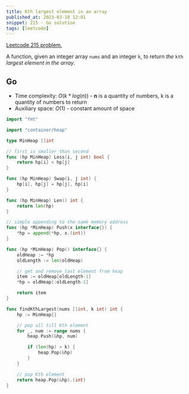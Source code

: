 ```yaml
---
title: Kth largest element in an array
published_at: 2023-03-18 12:01
snippet: 215 - Go solution
tags: [leetcode]
---
```


[Leetcode 215 problem.](https://leetcode.com/problems/kth-largest-element-in-an-array/)

A function, given an integer array `nums` and an integer `k`, to return _the_ `kth` _largest element in the array_.

## Go

- Time complexity: $O(k*log(n))$ - **n** is a quantity of numbers, k is a quantity of numbers to return
- Auxiliary space: $O(1)$ - constant amount of space

```go
import "fmt"

import "container/heap"

type MinHeap []int

// first is smaller than second
func (hp MinHeap) Less(i, j int) bool {
    return hp[i] < hp[j]
}

func (hp MinHeap) Swap(i, j int) {
    hp[i], hp[j] = hp[j], hp[i]
}

func (hp MinHeap) Len() int {
    return len(hp)
}

// simple appending to the same memory address
func (hp *MinHeap) Push(x interface{}) {
    *hp = append(*hp, x.(int))
}

func (hp *MinHeap) Pop() interface{} {
    oldHeap := *hp
    oldLength := len(oldHeap)

    // get and remove last element from heap
    item := oldHeap[oldLength-1]
    *hp = oldHeap[:oldLength-1]

    return item
}

func findKthLargest(nums []int, k int) int {
    hp := MinHeap{}

    // pop all till Kth element
    for _, num := range nums {
        heap.Push(&hp, num)

        if (len(hp) > k) {
            heap.Pop(&hp)
        }
    }

    // pop Kth element
    return heap.Pop(&hp).(int)
}
```